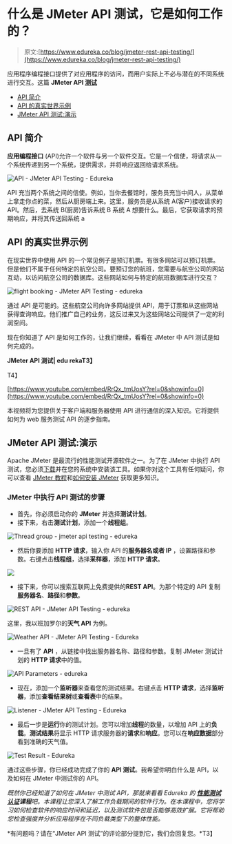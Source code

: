 # 什么是 JMeter API 测试，它是如何工作的？

> 原文:[https://www.edureka.co/blog/jmeter-rest-api-testing/](https://www.edureka.co/blog/jmeter-rest-api-testing/)

应用程序编程接口提供了对应用程序的访问，而用户实际上不必与潜在的不同系统进行交互。这篇 **JMeter API [测试](https://www.edureka.co/software-testing-certification-courses)**

*   [API 简介](#apiintroduction)
*   [API 的真实世界示例](#apiexample)
*   [JMeter API 测试:演示](#jmeterapitesting)

## **API 简介**

**应用编程接口** (API)允许一个软件与另一个软件交互。它是一个信使，将请求从一个系统传递到另一个系统，提供需求，并将响应返回给请求系统。

![API - JMeter API Testing - Edureka](../Images/8860560183b88a74e098505261f8cb5b.png)

API 充当两个系统之间的信使。例如，当你去餐馆时，服务员充当中间人，从菜单上拿走你点的菜，然后从厨房端上来。这里，服务员是从系统 A(客户)接收请求的 API。然后，去系统 B(厨房)告诉系统 B 系统 A 想要什么。最后，它获取请求的预期响应，并将其传送回系统 a

## **API 的真实世界示例**

在现实世界中使用 API 的一个常见例子是预订机票。有很多网站可以预订机票。但是他们不属于任何特定的航空公司。要预订您的航班，您需要与航空公司的网站互动，以访问航空公司的数据库。这些网站如何与特定的航班数据库进行交互？

![flight booking - JMeter API Testing - edureka](../Images/f35a321ee6611670c15dc52d0553df65.png)

通过 API 是可能的。这些航空公司向许多网站提供 API，用于订票和从这些网站获得查询响应。他们推广自己的业务，这反过来又为这些网站公司提供了一定的利润空间。

现在你知道了 API 是如何工作的，让我们继续，看看在 JMeter 中 API 测试是如何完成的。

**JMeter API 测试| edu rekaT3】**

T4】

[https://www.youtube.com/embed/RrQx_tmUosY?rel=0&showinfo=0](https://www.youtube.com/embed/RrQx_tmUosY?rel=0&showinfo=0)

本视频将为您提供关于客户端和服务器使用 API 进行通信的深入知识。它将提供如何为 web 服务测试 API 的逐步指南。

## **JMeter API 测试:演示**

Apache JMeter 是最流行的性能测试开源软件之一。为了在 JMeter 中执行 API 测试，您必须[下载](https://jmeter.apache.org/download_jmeter.cgi)并在您的系统中安装该工具。如果你对这个工具有任何疑问，你可以查看 [JMeter 教程](https://www.edureka.co/blog/jmeter-tutorial/)和[如何安装 JMeter](https://www.edureka.co/blog/how-to-install-jmeter/) 获取更多知识。

### **JMeter 中执行 API 测试的步骤**

*   首先，你必须启动你的 **JMeter** 并选择**测试计划**。
*   接下来，右击**测试计划**，添加一个**线程组**。

![Thread group - jmeter api testing - edureka](../Images/d16a2408f7c1c088fa1150cd6b759e2f.png)

*   然后你要添加 **HTTP 请求**，输入你 API 的**服务器名或者 IP** ，设置路径和参数。右键点击**线程组**，选择**采样器**，添加 **HTTP 请求**。

![](../Images/76689252dd53f4b2c0a7775ab161b6f4.png)

*   接下来，你可以搜索互联网上免费提供的**REST API**。为那个特定的 API 复制**服务器名**、**路径**和**参数**。

![REST API - JMeter API Testing - edureka](../Images/e9cb921b86b2f49173c49612ef3512ab.png)

这里，我以班加罗尔的**天气 API** 为例。

![Weather API - JMeter API Testing - Edureka](../Images/a8f0fcfc85b21f9ab1e9ca07b753cc24.png)

*   一旦有了 **API** ，从链接中找出服务器名称、路径和参数。复制 JMeter 测试计划的 **HTTP 请求**中的值。

![API Parameters - edureka](../Images/49003718eee4117779c4949a23e589b7.png)

*   现在，添加一个**监听器**来查看您的测试结果。右键点击 **HTTP 请求**，选择**监听器**，添加**查看结果树**或**查看表**中的结果。

![Listener - JMeter API Testing - Edureka](../Images/b8852df8eaad642c6caad9cf43ffcb02.png)

*   最后一步是**运行**你的测试计划。您可以增加**线程**的数量，以增加 API 上的**负载**。**测试结果**将显示 HTTP 请求服务器的**请求**和**响应**。您可以在**响应数据**部分看到准确的天气值。

![Test Result - Edureka](../Images/0f69359985a2a0b4676f223fc0886f6c.png)

通过这些步骤，你已经成功完成了你的 **API 测试**。我希望你明白什么是 API，以及如何在 JMeter 中测试你的 API。

*既然你已经知道了如何在 JMeter 中测试 API，那就来看看 Edureka 的 **[性能测试认证](https://www.edureka.co/jmeter-training-performance-testing)课程**吧。本课程让您深入了解工作负载期间的软件行为。在本课程中，您将学习如何检查软件的响应时间和延迟，以及测试软件包是否能够高效扩展。它将帮助您检查强度并分析应用程序在不同负载类型下的整体性能。*

*有问题吗？请在“JMeter API 测试”的评论部分提到它，我们会回复您。*T3】